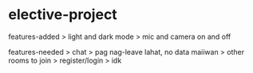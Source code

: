 # elective-project

features-added
    > light and dark mode
    > mic and camera on and off

features-needed
    > chat
    > pag nag-leave lahat, no data maiiwan
    > other rooms to join
    > register/login
    > idk